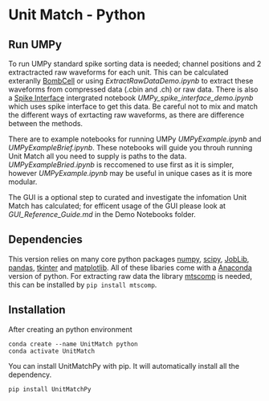 # Unit Match - Python

## Run UMPy

To run UMPy standard spike sorting data is needed; channel positions and 2 extractracted raw waveforms for each unit. This can be calculated exteranlly [BombCell](https://github.com/Julie-Fabre/bombcell) or using *ExtractRawDataDemo.ipynb* to extract these waveforms from compressed data (.cbin and .ch) or raw data. There is also a [Spike Interface](https://spikeinterface.readthedocs.io/en/latest/) intergrated notebook *UMPy_spike_interface_demo.ipynb* which uses spike interface to get this data.
Be careful not to mix and match the different ways of exrtacting raw waveforms, as there are difference between the methods.

There are to example notebooks for running UMPy *UMPyExample.ipynb* and *UMPyExampleBrief.ipynb*. These notebooks will guide you throuh running Unit Match all you need to supply is paths to the data. *UMPyExampleBried.ipynb* is reccomened to use first as it is simpler, however *UMPyExample.ipynb* may be useful in unique cases as it is more modular.

The GUI is a optional step to curated and investigate the infomation Unit Match has calculated; for efficent usage of the GUI please look at *GUI_Reference_Guide.md* in the Demo Notebooks folder.
## Dependencies
This version relies on many core python packages [numpy](https://numpy.org/), [scipy](https://scipy.org/), [JobLib](https://joblib.readthedocs.io/en/stable/), [pandas](https://pandas.pydata.org/), [tkinter](https://docs.python.org/3/library/tkinter.html) and [matplotlib](https://matplotlib.org/). All of these libaries come with a [Anaconda](https://www.anaconda.com/download/) version of python. 
For extracting raw data the library [mtscomp](https://github.com/int-brain-lab/mtscomp) is needed, this can be installed by `pip install mtscomp`.


## Installation 

After creating an python environment

```
conda create --name UnitMatch python 
conda activate UnitMatch
```

You can install UnitMatchPy with pip. It will automatically install all the dependency.

```
pip install UnitMatchPy
```
